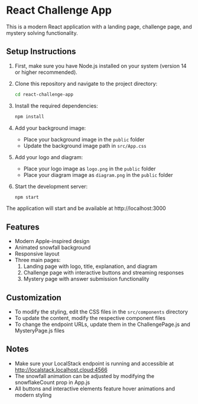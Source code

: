 # React Challenge App

This is a modern React application with a landing page, challenge page, and mystery solving functionality.

## Setup Instructions

1. First, make sure you have Node.js installed on your system (version 14 or higher recommended).

2. Clone this repository and navigate to the project directory:
   ```bash
   cd react-challenge-app
   ```

3. Install the required dependencies:
   ```bash
   npm install
   ```

4. Add your background image:
   - Place your background image in the `public` folder
   - Update the background image path in `src/App.css`

5. Add your logo and diagram:
   - Place your logo image as `logo.png` in the `public` folder
   - Place your diagram image as `diagram.png` in the `public` folder

6. Start the development server:
   ```bash
   npm start
   ```

The application will start and be available at http://localhost:3000

## Features

- Modern Apple-inspired design
- Animated snowfall background
- Responsive layout
- Three main pages:
  1. Landing page with logo, title, explanation, and diagram
  2. Challenge page with interactive buttons and streaming responses
  3. Mystery page with answer submission functionality

## Customization

- To modify the styling, edit the CSS files in the `src/components` directory
- To update the content, modify the respective component files
- To change the endpoint URLs, update them in the ChallengePage.js and MysteryPage.js files

## Notes

- Make sure your LocalStack endpoint is running and accessible at http://localstack.localhost.cloud:4566
- The snowfall animation can be adjusted by modifying the snowflakeCount prop in App.js
- All buttons and interactive elements feature hover animations and modern styling